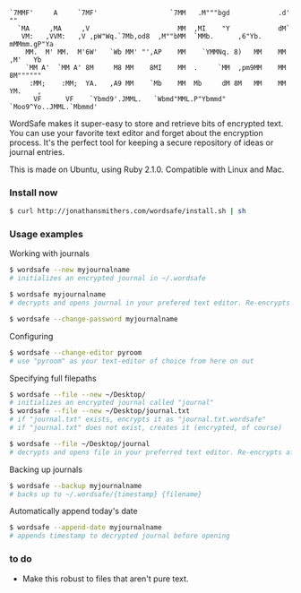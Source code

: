
    `7MMF'     A     `7MF'                  `7MM   .M"""bgd            .d' ""      
      `MA     ,MA     ,V                      MM  ,MI    "Y            dM`         
       VM:   ,VVM:   ,V ,pW"Wq.`7Mb,od8  ,M""bMM  `MMb.      ,6"Yb.   mMMmm.gP"Ya  
        MM.  M' MM.  M'6W'   `Wb MM' "',AP    MM    `YMMNq. 8)   MM    MM ,M'   Yb 
        `MM A'  `MM A' 8M     M8 MM    8MI    MM  .     `MM  ,pm9MM    MM 8M"""""" 
         :MM;    :MM;  YA.   ,A9 MM    `Mb    MM  Mb     dM 8M   MM    MM YM.    , 
          VF      VF    `Ybmd9'.JMML.   `Wbmd"MML.P"Ybmmd"  `Moo9^Yo..JMML.`Mbmmd' 

WordSafe makes it super-easy to store and retrieve bits of encrypted text. You can use your favorite text editor and forget about the encryption process. It's the perfect tool for keeping a secure repository of ideas or journal entries.

This is made on Ubuntu, using Ruby 2.1.0. Compatible with Linux and Mac.

### Install now

```bash
$ curl http://jonathansmithers.com/wordsafe/install.sh | sh
```

### Usage examples

Working with journals
```bash
$ wordsafe --new myjournalname
# initializes an encrypted journal in ~/.wordsafe
```

```bash
$ wordsafe myjournalname
# decrypts and opens journal in your prefered text editor. Re-encrypts after you close the editor.
```

```bash
$ wordsafe --change-password myjournalname
```
Configuring

```bash
$ wordsafe --change-editor pyroom
# use "pyroom" as your text-editor of choice from here on out
```

Specifying full filepaths

```bash
$ wordsafe --file --new ~/Desktop/
# initializes an encrypted journal called "journal"
$ wordsafe --file --new ~/Desktop/journal.txt
# if "journal.txt" exists, encrypts it as "journal.txt.wordsafe"
# if "journal.txt" does not exist, creates it (encrypted, of course)
```

```bash
$ wordsafe --file ~/Desktop/journal
# decrypts and opens file in your preferred text editor. Re-encrypts after you close the editor.
```

Backing up journals
```bash
$ wordsafe --backup myjournalname
# backs up to ~/.wordsafe/{timestamp} {filename}
```

Automatically append today's date
```bash
$ wordsafe --append-date myjournalname
# appends timestamp to decrypted journal before opening
```


### to do

- Make this robust to files that aren't pure text. 
